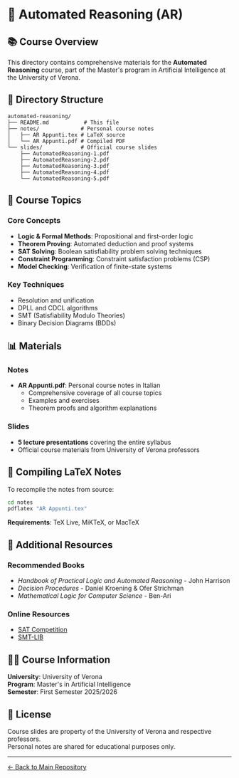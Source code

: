 # 🤖 Automated Reasoning (AR)

## 📚 Course Overview

This directory contains comprehensive materials for the **Automated Reasoning** course, part of the Master's program in Artificial Intelligence at the University of Verona.

## 📂 Directory Structure

```
automated-reasoning/
├── README.md           # This file
├── notes/             # Personal course notes
│   ├── AR Appunti.tex # LaTeX source
│   └── AR Appunti.pdf # Compiled PDF
└── slides/            # Official course slides
    ├── AutomatedReasoning-1.pdf
    ├── AutomatedReasoning-2.pdf
    ├── AutomatedReasoning-3.pdf
    ├── AutomatedReasoning-4.pdf
    └── AutomatedReasoning-5.pdf
```

## 📖 Course Topics

### Core Concepts
- **Logic & Formal Methods**: Propositional and first-order logic
- **Theorem Proving**: Automated deduction and proof systems
- **SAT Solving**: Boolean satisfiability problem solving techniques
- **Constraint Programming**: Constraint satisfaction problems (CSP)
- **Model Checking**: Verification of finite-state systems

### Key Techniques
- Resolution and unification
- DPLL and CDCL algorithms
- SMT (Satisfiability Modulo Theories)
- Binary Decision Diagrams (BDDs)

## 📊 Materials

### Notes
- **AR Appunti.pdf**: Personal course notes in Italian
  - Comprehensive coverage of all course topics
  - Examples and exercises
  - Theorem proofs and algorithm explanations

### Slides
- **5 lecture presentations** covering the entire syllabus
- Official course materials from University of Verona professors

## 🔧 Compiling LaTeX Notes

To recompile the notes from source:

```bash
cd notes
pdflatex "AR Appunti.tex"
```

**Requirements**: TeX Live, MiKTeX, or MacTeX

## 📝 Additional Resources

### Recommended Books
- *Handbook of Practical Logic and Automated Reasoning* - John Harrison
- *Decision Procedures* - Daniel Kroening & Ofer Strichman
- *Mathematical Logic for Computer Science* - Ben-Ari

### Online Resources
- [SAT Competition](http://www.satcompetition.org/)
- [SMT-LIB](https://smtlib.cs.uiowa.edu/)

## 👨‍🏫 Course Information

**University**: University of Verona  
**Program**: Master's in Artificial Intelligence  
**Semester**: First Semester 2025/2026

## 📜 License

Course slides are property of the University of Verona and respective professors.  
Personal notes are shared for educational purposes only.

---

[← Back to Main Repository](../../README.md)
